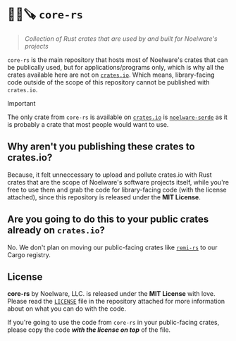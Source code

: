# 🐻‍❄️🪚 `core-rs`
> *Collection of Rust crates that are used by and built for Noelware's projects*

`core-rs` is the main repository that hosts most of Noelware's crates that can be publically used, but for applications/programs only, which is why all the crates available here are not on [`crates.io`](https://crates.io). Which means, library-facing code outside of the scope of this repository cannot be published with `crates.io`.

> [!IMPORTANT]
> The only crate from `core-rs` is available on [`crates.io`](https://crates.io) is [`noelware-serde`](https://docs.rs/noelware-serde) as it is probably a crate that most people would want to use.

## Why aren't you publishing these crates to crates.io?
Because, it felt unneccessary to upload and pollute crates.io with Rust crates that are the scope of Noelware's software projects itself, while you're free to use them and grab the code for library-facing code (with the license attached), since this repository is released under the **MIT License**.

## Are you going to do this to your public crates already on `crates.io`?
No. We don't plan on moving our public-facing crates like [`remi-rs`](https://github.com/Noelware/remi-rs) to our Cargo registry.

## License
**core-rs** by Noelware, LLC. is released under the **MIT License** with love. Please read the [`LICENSE`](./LICENSE) file in the repository attached for more information about on what you can do with the code.

If you're going to use the code from `core-rs` in your public-facing crates, please copy the code ***with the license on top*** of the file.
